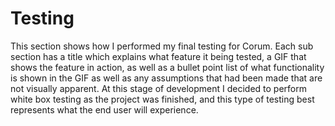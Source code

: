 # Testing

This section shows how I performed my final testing for Corum. Each sub section
has a title which explains what feature it being tested, a GIF that shows the
feature in action, as well as a bullet point list of what functionality is shown
in the GIF as well as any assumptions that had been made that are not visually
apparent. At this stage of development I decided to perform white box testing as
the project was finished, and this type of testing best represents what the end
user will experience.
